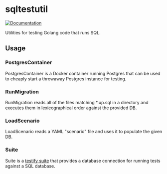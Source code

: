 # sqltestutil

[![Documentation](https://godoc.org/github.com/bitcomplete/sqltestutil?status.svg)](http://godoc.org/github.com/bitcomplete/sqltestutil)

Utilities for testing Golang code that runs SQL.

## Usage

### PostgresContainer

PostgresContainer is a Docker container running Postgres that can be used to
cheaply start a throwaway Postgres instance for testing.

### RunMigration

RunMigration reads all of the files matching *.up.sql in a directory and
executes them in lexicographical order against the provided DB.

### LoadScenario

LoadScenario reads a YAML "scenario" file and uses it to populate the given DB.

### Suite

Suite is a [testify
suite](https://pkg.go.dev/github.com/stretchr/testify@v1.7.0/suite#Suite) that
provides a database connection for running tests against a SQL database.
